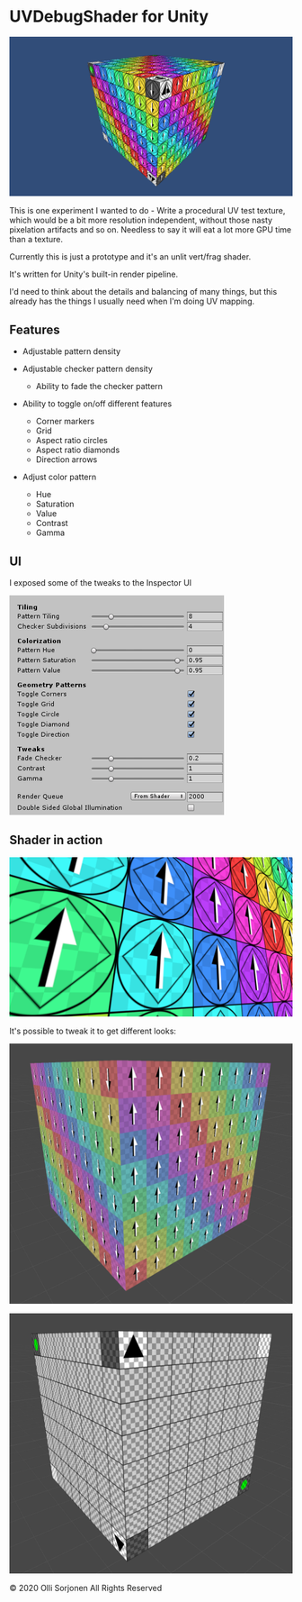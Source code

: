 # UVDebugShader for Unity

![UV Debug shader](uv_test1.png)

This is one experiment I wanted to do - Write a procedural UV test texture, which would be a bit more resolution independent, without those nasty pixelation artifacts and so on. Needless to say it will eat a lot more GPU time than a texture.

Currently this is just a prototype and it's an unlit vert/frag shader.

It's written for Unity's built-in render pipeline.

I'd need to think about the details and balancing of many things, but this already has the things I usually need when I'm doing UV mapping.


## Features

- Adjustable pattern density

- Adjustable checker pattern density
    - Ability to fade the checker pattern

- Ability to toggle on/off different features
    - Corner markers
    - Grid
    - Aspect ratio circles
    - Aspect ratio diamonds
    - Direction arrows

- Adjust color pattern
    - Hue
    - Saturation
    - Value
    - Contrast
    - Gamma

## UI

I exposed some of the tweaks to the Inspector UI

![UV Debug shader](uv_test_ui.png)

## Shader in action

![UV Debug shader](uv_test2.png)

It's possible to tweak it to get different looks:

![UV Debug shader](adjustment1.png)

![UV Debug shader](adjustment2.png)

© 2020 Olli Sorjonen All Rights Reserved
